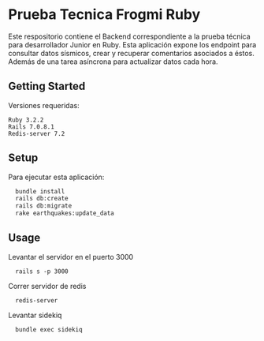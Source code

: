 # Prueba Tecnica Frogmi Ruby 

Este respositorio contiene el Backend correspondiente a la prueba técnica para desarrollador Junior en Ruby. Esta aplicación expone los endpoint para consultar datos sísmicos, crear y recuperar comentarios asociados a éstos. Además de una tarea asíncrona para actualizar datos cada  hora.


## Getting Started
Versiones requeridas:
```
Ruby 3.2.2
Rails 7.0.8.1
Redis-server 7.2

```
## Setup

Para ejecutar esta aplicación:

```bash
  bundle install
  rails db:create
  rails db:migrate
  rake earthquakes:update_data
```

## Usage
Levantar el servidor en el puerto 3000

```
  rails s -p 3000
```

Correr servidor de redis

```
  redis-server

```
Levantar sidekiq

```
  bundle exec sidekiq

```
